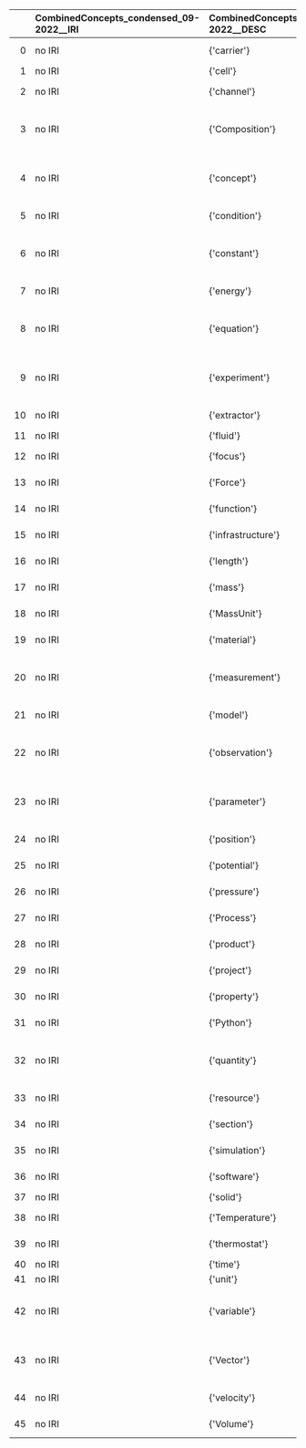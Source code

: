 |    | CombinedConcepts_condensed_09-2022__IRI   | CombinedConcepts_condensed_09-2022__DESC   | VIMMP_IRI                                                                     | VIMMP_DESC                                      |
|---:|:------------------------------------------|:-------------------------------------------|:------------------------------------------------------------------------------|:------------------------------------------------|
|  0 | no IRI                                    | {'carrier'}                                | https://purl.vimmp.eu/semantics/otras/otras.ttl#carrier                       | {'name': 'carrier'}                             |
|  1 | no IRI                                    | {'cell'}                                   | https://purl.vimmp.eu/semantics/viso/viso-continuum.ttl#cell                  | {'name': 'cell'}                                |
|  2 | no IRI                                    | {'channel'}                                | https://purl.vimmp.eu/semantics/macro/macro.ttl#channel                       | {'name': 'channel'}                             |
|  3 | no IRI                                    | {'Composition'}                            | https://purl.vimmp.eu/semantics/alignment/emmo1s.ttl#Composition              | {'label': 'Composition', 'name': 'Composition'} |
|  4 | no IRI                                    | {'concept'}                                | http://www.w3.org/2004/02/skos/core#Concept                                   | {'label': 'concept', 'name': 'concept'}         |
|  5 | no IRI                                    | {'condition'}                              | https://purl.vimmp.eu/semantics/osmo/osmo.ttl#condition                       | {'name': 'condition'}                           |
|  6 | no IRI                                    | {'constant'}                               | https://purl.vimmp.eu/semantics/alignment/emmo1s.ttl#Constant                 | {'label': 'constant', 'name': 'constant'}       |
|  7 | no IRI                                    | {'energy'}                                 | https://purl.vimmp.eu/semantics/vov/vov.ttl#energy                            | {'name': 'energy'}                              |
|  8 | no IRI                                    | {'equation'}                               | https://purl.vimmp.eu/semantics/alignment/emmo1s.ttl#Equation                 | {'label': 'equation', 'name': 'equation'}       |
|  9 | no IRI                                    | {'experiment'}                             | https://purl.vimmp.eu/semantics/alignment/emmo1s.ttl#Experiment               | {'label': 'experiment', 'name': 'experiment'}   |
| 10 | no IRI                                    | {'extractor'}                              | https://purl.vimmp.eu/semantics/viso/viso-general.ttl#extractor               | {'name': 'extractor'}                           |
| 11 | no IRI                                    | {'fluid'}                                  | https://purl.vimmp.eu/semantics/viso/viso-continuum.ttl#fluid                 | {'name': 'fluid'}                               |
| 12 | no IRI                                    | {'focus'}                                  | https://purl.vimmp.eu/semantics/otras/otras.ttl#focus                         | {'name': 'focus'}                               |
| 13 | no IRI                                    | {'Force'}                                  | https://purl.vimmp.eu/semantics/vov/vov.ttl#force                             | {'name': 'Force'}                               |
| 14 | no IRI                                    | {'function'}                               | https://purl.vimmp.eu/semantics/vov/vov.ttl#function                          | {'name': 'function'}                            |
| 15 | no IRI                                    | {'infrastructure'}                         | https://emmc.eu/semantics/evmpo/evmpo.ttl#infrastructure                      | {'name': 'infrastructure'}                      |
| 16 | no IRI                                    | {'length'}                                 | https://purl.vimmp.eu/semantics/vov/vov.ttl#length                            | {'name': 'length'}                              |
| 17 | no IRI                                    | {'mass'}                                   | https://purl.vimmp.eu/semantics/vov/vov.ttl#mass                              | {'name': 'mass'}                                |
| 18 | no IRI                                    | {'MassUnit'}                               | http://qudt.org/schema/qudt/MassUnit                                          | {'name': 'MassUnit'}                            |
| 19 | no IRI                                    | {'material'}                               | https://emmc.eu/semantics/evmpo/evmpo.ttl#material                            | {'name': 'material'}                            |
| 20 | no IRI                                    | {'measurement'}                            | https://purl.vimmp.eu/semantics/alignment/emmo1s.ttl#Measurement              | {'label': 'measurement', 'name': 'measurement'} |
| 21 | no IRI                                    | {'model'}                                  | https://emmc.eu/semantics/evmpo/evmpo.ttl#model                               | {'name': 'model'}                               |
| 22 | no IRI                                    | {'observation'}                            | https://purl.vimmp.eu/semantics/alignment/emmo1s.ttl#Observation              | {'label': 'observation', 'name': 'observation'} |
| 23 | no IRI                                    | {'parameter'}                              | https://purl.vimmp.eu/semantics/alignment/emmo1s.ttl#Parameter                | {'label': 'parameter', 'name': 'parameter'}     |
| 24 | no IRI                                    | {'position'}                               | https://purl.vimmp.eu/semantics/vov/vov.ttl#position                          | {'name': 'position'}                            |
| 25 | no IRI                                    | {'potential'}                              | https://purl.vimmp.eu/semantics/viso/viso-atomistic-mesoscopic.ttl#potential  | {'name': 'potential'}                           |
| 26 | no IRI                                    | {'pressure'}                               | https://purl.vimmp.eu/semantics/vov/vov.ttl#pressure                          | {'name': 'pressure'}                            |
| 27 | no IRI                                    | {'Process'}                                | https://emmc.eu/semantics/evmpo/evmpo.ttl#process                             | {'name': 'Process'}                             |
| 28 | no IRI                                    | {'product'}                                | https://emmc.eu/semantics/evmpo/evmpo.ttl#product                             | {'name': 'product'}                             |
| 29 | no IRI                                    | {'project'}                                | https://purl.vimmp.eu/semantics/mmto/mmto.ttl#project                         | {'name': 'project'}                             |
| 30 | no IRI                                    | {'property'}                               | https://emmc.eu/semantics/evmpo/evmpo.ttl#property                            | {'name': 'property'}                            |
| 31 | no IRI                                    | {'Python'}                                 | https://purl.vimmp.eu/semantics/viso/viso-general.ttl#python                  | {'name': 'Python'}                              |
| 32 | no IRI                                    | {'quantity'}                               | https://purl.vimmp.eu/semantics/alignment/emmo1s.ttl#Quantity                 | {'label': 'quantity', 'name': 'quantity'}       |
| 33 | no IRI                                    | {'resource'}                               | http://lpis.csd.auth.gr/ontologies/paasport/paasport1.owl#Resource            | {'name': 'resource'}                            |
| 34 | no IRI                                    | {'section'}                                | https://purl.vimmp.eu/semantics/osmo/osmo.ttl#section                         | {'name': 'section'}                             |
| 35 | no IRI                                    | {'simulation'}                             | https://emmc.eu/semantics/evmpo/evmpo.ttl#simulation                          | {'name': 'simulation'}                          |
| 36 | no IRI                                    | {'software'}                               | https://purl.vimmp.eu/semantics/osmo/osmo.ttl#software                        | {'name': 'software'}                            |
| 37 | no IRI                                    | {'solid'}                                  | https://purl.vimmp.eu/semantics/viso/viso-continuum.ttl#solid                 | {'name': 'solid'}                               |
| 38 | no IRI                                    | {'Temperature'}                            | https://purl.vimmp.eu/semantics/vov/vov.ttl#temperature                       | {'name': 'Temperature'}                         |
| 39 | no IRI                                    | {'thermostat'}                             | https://purl.vimmp.eu/semantics/viso/viso-atomistic-mesoscopic.ttl#thermostat | {'name': 'thermostat'}                          |
| 40 | no IRI                                    | {'time'}                                   | https://purl.vimmp.eu/semantics/vov/vov.ttl#time                              | {'name': 'time'}                                |
| 41 | no IRI                                    | {'unit'}                                   | https://purl.vimmp.eu/semantics/vivo/vivo.ttl#unit                            | {'name': 'unit'}                                |
| 42 | no IRI                                    | {'variable'}                               | https://purl.vimmp.eu/semantics/alignment/emmo1s.ttl#Variable                 | {'label': 'variable', 'name': 'variable'}       |
| 43 | no IRI                                    | {'Vector'}                                 | https://purl.vimmp.eu/semantics/alignment/emmo1s.ttl#Vector                   | {'label': 'Vector', 'name': 'Vector'}           |
| 44 | no IRI                                    | {'velocity'}                               | https://purl.vimmp.eu/semantics/vov/vov.ttl#velocity                          | {'name': 'velocity'}                            |
| 45 | no IRI                                    | {'Volume'}                                 | https://purl.vimmp.eu/semantics/vov/vov.ttl#volume                            | {'name': 'Volume'}                              |